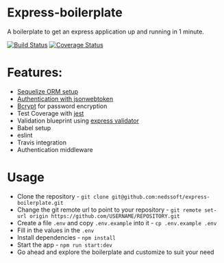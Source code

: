 # Express-boilerplate
A boilerplate to get an express application up and running in 1 minute.

[![Build Status](https://travis-ci.org/oriechinedu/express-boilerplate.svg?branch=develop)](https://travis-ci.org/oriechinedu/express-boilerplate) [![Coverage Status](https://coveralls.io/repos/github/oriechinedu/express-boilerplate/badge.svg?branch=develop)](https://coveralls.io/github/oriechinedu/express-boilerplate?branch=develop)


# Features:
- [Sequelize ORM setup](https://sequelize.org/)
- [Authentication with jsonwebtoken](https://www.npmjs.com/package/jsonwebtoken)
- [Bcrypt](https://www.npmjs.com/package/bcrypt) for password encryption
- Test Coverage with [jest](https://jestjs.io/)
- Validation blueprint using [express validator](https://express-validator.github.io/docs/)
- Babel setup
- eslint
- Travis integration
- Authentication middleware

# Usage
- Clone the repository - `git clone git@github.com:nedssoft/express-boilerplate.git`
- Change the git remote url to point to your repository - `git remote set-url origin https://github.com/USERNAME/REPOSITORY.git`
- Create a file `.env` and copy `.env.example` into it - `cp .env.example .env`
- Fill in the values in the `.env`
- Install dependencies - `npm install`
- Start the app - `npm run start:dev`
- Go ahead and explore the boilerplate and customize to suit your need

